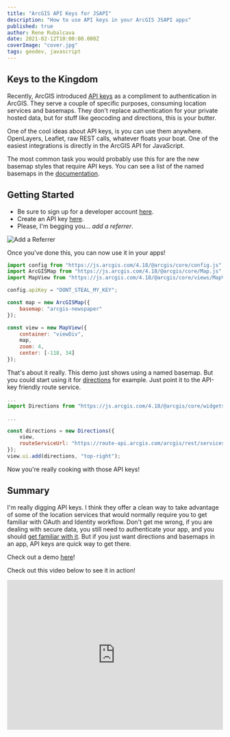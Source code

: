 ```yaml
---
title: "ArcGIS API Keys for JSAPI"
description: "How to use API keys in your ArcGIS JSAPI apps"
published: true
author: Rene Rubalcava
date: 2021-02-12T10:00:00.000Z
coverImage: "cover.jpg"
tags: geodev, javascript
---
```


## Keys to the Kingdom

Recently, ArcGIS introduced [API keys](https://developers.arcgis.com/documentation/security-and-authentication/api-keys/) as a compliment to authentication in ArcGIS. They serve a couple of specific purposes, consuming location services and basemaps. They don't replace authentication for your private hosted data, but for stuff like geocoding and directions, this is your butter.

One of the cool ideas about API keys, is you can use them anywhere. OpenLayers, Leaflet, raw REST calls, whatever floats your boat. One of the easiest integrations is directly in the ArcGIS API for JavaScript.

The most common task you would probably use this for are the new basemap styles that require API keys. You can see a list of the named basemaps in the [documentation](https://developers.arcgis.com/javascript/latest/api-reference/esri-Map.html#basemap).

## Getting Started

* Be sure to sign up for a developer account [here](https://developers.arcgis.com).
* Create an API key [here](https://developers.arcgis.com/api-keys).
* Please, I'm begging you... _add a referrer_.

![Add a Referrer](/images/api-key-referrer.png)

Once you've done this, you can now use it in your apps!

```js
import config from "https://js.arcgis.com/4.18/@arcgis/core/config.js";
import ArcGISMap from "https://js.arcgis.com/4.18/@arcgis/core/Map.js";
import MapView from "https://js.arcgis.com/4.18/@arcgis/core/views/MapView.js";

config.apiKey = "DONT_STEAL_MY_KEY";

const map = new ArcGISMap({
    basemap: "arcgis-newspaper"
});

const view = new MapView({
    container: "viewDiv",
    map,
    zoom: 4,
    center: [-118, 34]
});
```

That's about it really. This demo just shows using a named basemap. But you could start using it for [directions](https://developers.arcgis.com/documentation/mapping-apis-and-location-services/routing/services/routing-service/) for example. Just point it to the API-key friendly route service.

```js
...
import Directions from "https://js.arcgis.com/4.18/@arcgis/core/widgets/Directions.js";

...

const directions = new Directions({
    view,
    routeServiceUrl: "https://route-api.arcgis.com/arcgis/rest/services/World/Route/NAServer/Route_World"
});
view.ui.add(directions, "top-right");
```

Now you're really cooking with those API keys!

## Summary

I'm really digging API keys. I think they offer a clean way to take advantage of some of the location services that would normally require you to get familiar with OAuth and Identity workflow. Don't get me wrong, if you are dealing with secure data, you still need to authenticate your app, and you should [get familiar with it](https://developers.arcgis.com/javascript/latest/sample-code/identity-oauth-basic/). But if you just want directions and basemaps in an app, API keys are quick way to get there.

Check out a demo [here](https://glitch.com/edit/#!/invented-evening-fontina)!

Check out this video below to see it in action!

<iframe width="100%" height="350" src="https://www.youtube.com/embed/kgTv7SMjKIM" frameborder="0" allow="accelerometer; autoplay; clipboard-write; encrypted-media; gyroscope; picture-in-picture" allowfullscreen></iframe>